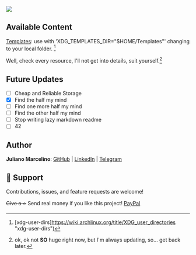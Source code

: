 <img src="https://capsule-render.vercel.app/api?type=waving&color=gradient&height=300&section=header&text=FlaxFlatFly&desc=A%20huge%20set%20of%20useful%20stuff&fontSize=40" />

## Available Content

[Templates](Templates): use with 'XDG_TEMPLATES_DIR="$HOME/Templates"' changing to your local folder. [^2]

Well, check every resource, I'll not get into details, suit yourself.[^1]

## Future Updates

- [ ] Cheap and Reliable Storage
- [x] Find the half my mind
- [ ] Find one more half my mind
- [ ] Find the other half my mind
- [ ] Stop writing lazy markdown readme
- [ ] 42

## Author

**Juliano Marcelino**:  [GitHub](https://github.com/ojmarcelino "GitHub") | [LinkedIn](https://linkedin.com/in/ojmarcelino "LinkedIn") | [Telegram](https://t.me/ojmarcelino "Telegram")

## 🤝 Support

Contributions, issues, and feature requests are welcome!

~~Give a ⭐️~~ Send real money if you like this project! [PayPal](https://paypal.me/ojmarcelino "PayPal.me")

[^1]: ok, ok not **SO**  huge right now, but I'm always updating, so... get back later.
[^2]: [xdg-user-dirs]https://wiki.archlinux.org/title/XDG_user_directories "xdg-user-dirs")

